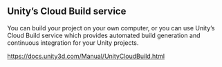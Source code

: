 ## Unity’s Cloud Build service 
You can build your project on your own computer, or you can use Unity’s Cloud Build service which provides automated build generation and continuous integration for your Unity projects.


https://docs.unity3d.com/Manual/UnityCloudBuild.html
